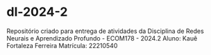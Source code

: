 # dl-2024-2
Repositório criado para entrega de atividades da Disciplina de Redes Neurais e Aprendizado Profundo - ECOM178 - 2024.2
Aluno: Kauê Fortaleza Ferreira
Matrícula: 22210540

